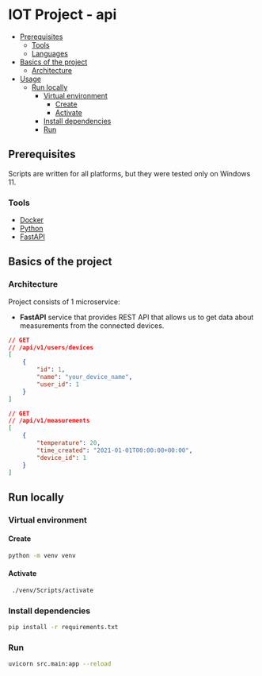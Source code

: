# IOT Project - api

- [Prerequisites](#prerequisites)
    - [Tools](#tools)
    - [Languages](#languages)
- [Basics of the project](#basics-of-the-project)
  - [Architecture](#architecture)
- [Usage](#usage)
  - [Run locally](#run-locally)
    - [Virtual environment](#virtual-environment)
      - [Create](#create)
      - [Activate](#activate)
    - [Install dependencies](#install-dependencies)
    - [Run](#run)

## Prerequisites
Scripts are written for all platforms, but they were tested only on Windows 11.

### Tools
- [Docker](https://www.docker.com/)
- [Python](https://www.python.org/downloads/)
- [FastAPI](https://fastapi.tiangolo.com/)

## Basics of the project
### Architecture
Project consists of 1 microservice:
- **FastAPI** service that provides REST API that allows us to get data about measurements from the connected devices.

```json
// GET
// /api/v1/users/devices
[
    {
        "id": 1,
        "name": "your_device_name",
        "user_id": 1
    }
]

```


```json
// GET
// /api/v1/measurements
[
    {
        "temperature": 20,
        "time_created": "2021-01-01T00:00:00+00:00",
        "device_id": 1
    }
]
```


## Run locally

### Virtual environment
#### Create
```bash
python -m venv venv
```
#### Activate
```bash
 ./venv/Scripts/activate
```

### Install dependencies
```bash
pip install -r requirements.txt
```

### Run
```bash
uvicorn src.main:app --reload
```
